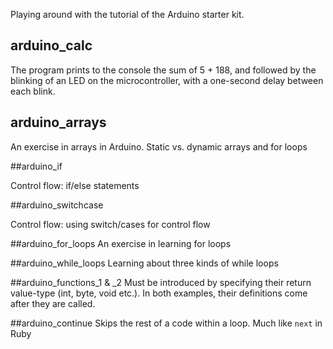 Playing around with the  tutorial of the Arduino starter kit.

## arduino_calc

The program prints to the console the sum of 5 + 188, and followed by the blinking of an LED on the microcontroller, with a one-second delay between each blink.

## arduino_arrays

An exercise in arrays in Arduino. Static vs. dynamic arrays and for loops

##arduino_if

Control flow: if/else statements

##arduino_switchcase

Control flow: using switch/cases for control flow

##arduino_for_loops
An exercise in learning for loops

##arduino_while_loops
Learning about three kinds of while loops

##arduino_functions_1 & _2
Must be introduced by specifying their return value-type (int, byte, void etc.). In both examples, their definitions come after they are called.

##arduino_continue
Skips the rest of a code within a loop. Much like `next` in Ruby

